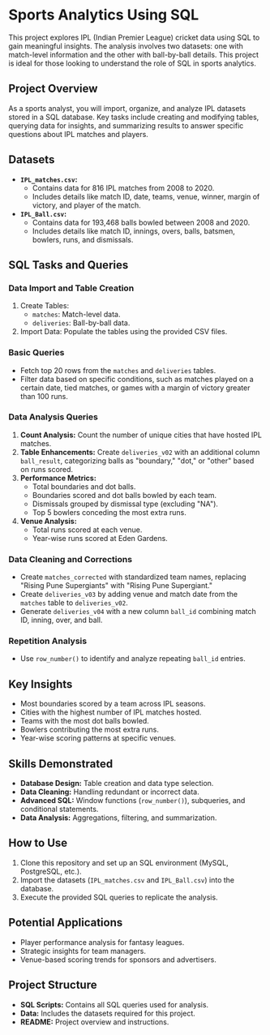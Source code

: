 <h1>Sports Analytics Using SQL</h1>
        <p>
            This project explores IPL (Indian Premier League) cricket data using SQL to gain meaningful insights. 
            The analysis involves two datasets: one with match-level information and the other with ball-by-ball details. 
            This project is ideal for those looking to understand the role of SQL in sports analytics.
        </p>

<h2>Project Overview</h2>
        <p>
            As a sports analyst, you will import, organize, and analyze IPL datasets stored in a SQL database. 
            Key tasks include creating and modifying tables, querying data for insights, and summarizing results to answer specific questions about IPL matches and players.
        </p>

<h2>Datasets</h2>
        <ul>
            <li>
                <strong><code>IPL_matches.csv</code>:</strong>
                <ul>
                    <li>Contains data for 816 IPL matches from 2008 to 2020.</li>
                    <li>Includes details like match ID, date, teams, venue, winner, margin of victory, and player of the match.</li>
                </ul>
            </li>
            <li>
                <strong><code>IPL_Ball.csv</code>:</strong>
                <ul>
                    <li>Contains data for 193,468 balls bowled between 2008 and 2020.</li>
                    <li>Includes details like match ID, innings, overs, balls, batsmen, bowlers, runs, and dismissals.</li>
                </ul>
            </li>
        </ul>

<h2>SQL Tasks and Queries</h2>

<h3>Data Import and Table Creation</h3>
        <ol>
            <li>Create Tables:
                <ul>
                    <li><code>matches</code>: Match-level data.</li>
                    <li><code>deliveries</code>: Ball-by-ball data.</li>
                </ul>
            </li>
            <li>Import Data: Populate the tables using the provided CSV files.</li>
        </ol>

<h3>Basic Queries</h3>
        <ul>
            <li>Fetch top 20 rows from the <code>matches</code> and <code>deliveries</code> tables.</li>
            <li>Filter data based on specific conditions, such as matches played on a certain date, tied matches, or games with a margin of victory greater than 100 runs.</li>
        </ul>

<h3>Data Analysis Queries</h3>
        <ol>
            <li><strong>Count Analysis:</strong> Count the number of unique cities that have hosted IPL matches.</li>
            <li><strong>Table Enhancements:</strong> Create <code>deliveries_v02</code> with an additional column <code>ball_result</code>, categorizing balls as "boundary," "dot," or "other" based on runs scored.</li>
            <li><strong>Performance Metrics:</strong>
                <ul>
                    <li>Total boundaries and dot balls.</li>
                    <li>Boundaries scored and dot balls bowled by each team.</li>
                    <li>Dismissals grouped by dismissal type (excluding "NA").</li>
                    <li>Top 5 bowlers conceding the most extra runs.</li>
                </ul>
            </li>
            <li><strong>Venue Analysis:</strong>
                <ul>
                    <li>Total runs scored at each venue.</li>
                    <li>Year-wise runs scored at Eden Gardens.</li>
                </ul>
            </li>
        </ol>

<h3>Data Cleaning and Corrections</h3>
        <ul>
            <li>Create <code>matches_corrected</code> with standardized team names, replacing "Rising Pune Supergiants" with "Rising Pune Supergiant."</li>
            <li>Create <code>deliveries_v03</code> by adding venue and match date from the <code>matches</code> table to <code>deliveries_v02</code>.</li>
            <li>Generate <code>deliveries_v04</code> with a new column <code>ball_id</code> combining match ID, inning, over, and ball.</li>
        </ul>

<h3>Repetition Analysis</h3>
        <ul>
            <li>Use <code>row_number()</code> to identify and analyze repeating <code>ball_id</code> entries.</li>
        </ul>

<h2>Key Insights</h2>
        <ul>
            <li>Most boundaries scored by a team across IPL seasons.</li>
            <li>Cities with the highest number of IPL matches hosted.</li>
            <li>Teams with the most dot balls bowled.</li>
            <li>Bowlers contributing the most extra runs.</li>
            <li>Year-wise scoring patterns at specific venues.</li>
        </ul>

<h2>Skills Demonstrated</h2>
        <ul>
            <li><strong>Database Design:</strong> Table creation and data type selection.</li>
            <li><strong>Data Cleaning:</strong> Handling redundant or incorrect data.</li>
            <li><strong>Advanced SQL:</strong> Window functions (<code>row_number()</code>), subqueries, and conditional statements.</li>
            <li><strong>Data Analysis:</strong> Aggregations, filtering, and summarization.</li>
        </ul>

<h2>How to Use</h2>
        <ol>
            <li>Clone this repository and set up an SQL environment (MySQL, PostgreSQL, etc.).</li>
            <li>Import the datasets (<code>IPL_matches.csv</code> and <code>IPL_Ball.csv</code>) into the database.</li>
            <li>Execute the provided SQL queries to replicate the analysis.</li>
        </ol>

<h2>Potential Applications</h2>
        <ul>
            <li>Player performance analysis for fantasy leagues.</li>
            <li>Strategic insights for team managers.</li>
            <li>Venue-based scoring trends for sponsors and advertisers.</li>
        </ul>

<h2>Project Structure</h2>
        <ul>
            <li><strong>SQL Scripts:</strong> Contains all SQL queries used for analysis.</li>
            <li><strong>Data:</strong> Includes the datasets required for this project.</li>
            <li><strong>README:</strong> Project overview and instructions.</li>
        </ul>
